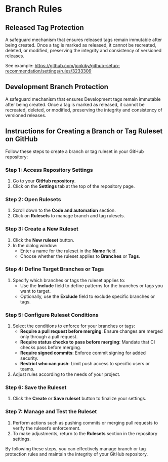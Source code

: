 # Branch Rules

## Released Tag Protection

A safeguard mechanism that ensures released tags remain immutable after being created. Once a tag is marked as released, it cannot be recreated, deleted, or modified, preserving the integrity and consistency of versioned releases.


See example:  https://github.com/jonkiky/github-setup-recommendation/settings/rules/3233309



## Development Branch Protection

A safeguard mechanism that ensures Development tags remain immutable after being created. Once a tag is marked as released, it cannot be recreated, deleted, or modified, preserving the integrity and consistency of versioned releases.





## Instructions for Creating a Branch or Tag Ruleset on GitHub

Follow these steps to create a branch or tag ruleset in your GitHub repository:

### Step 1: Access Repository Settings
1. Go to your **GitHub repository**.
2. Click on the **Settings** tab at the top of the repository page.

### Step 2: Open Rulesets
1. Scroll down to the **Code and automation** section.
2. Click on **Rulesets** to manage branch and tag rulesets.

### Step 3: Create a New Ruleset
1. Click the **New ruleset** button.
2. In the dialog window:
   - Enter a name for the ruleset in the **Name** field.
   - Choose whether the ruleset applies to **Branches** or **Tags**.

### Step 4: Define Target Branches or Tags
1. Specify which branches or tags the ruleset applies to:
   - Use the **Include** field to define patterns for the branches or tags you want to target.
   - Optionally, use the **Exclude** field to exclude specific branches or tags.

### Step 5: Configure Ruleset Conditions
1. Select the conditions to enforce for your branches or tags:
   - **Require a pull request before merging**: Ensure changes are merged only through a pull request.
   - **Require status checks to pass before merging**: Mandate that CI checks pass before merging.
   - **Require signed commits**: Enforce commit signing for added security.
   - **Restrict who can push**: Limit push access to specific users or teams.
2. Adjust rules according to the needs of your project.

### Step 6: Save the Ruleset
1. Click the **Create** or **Save ruleset** button to finalize your settings.

### Step 7: Manage and Test the Ruleset
1. Perform actions such as pushing commits or merging pull requests to verify the ruleset’s enforcement.
2. To make adjustments, return to the **Rulesets** section in the repository settings.

By following these steps, you can effectively manage branch or tag protection rules and maintain the integrity of your GitHub repository.
